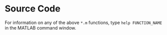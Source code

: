 # Source Code

For information on any of the above `*.m` functions, type `help FUNCTION_NAME` in the MATLAB command window.